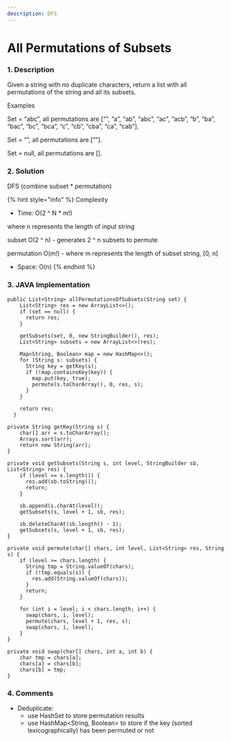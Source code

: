 ```yaml
---
description: DFS
---
```


# All Permutations of Subsets

### 1. Description

Given a string with no duplicate characters, return a list with all permutations of the string and all its subsets.

Examples

Set = “abc”, all permutations are \[“”, “a”, “ab”, “abc”, “ac”, “acb”, “b”, “ba”, “bac”, “bc”, “bca”, “c”, “cb”, “cba”, “ca”, “cab”\].

Set = “”, all permutations are \[“”\].

Set = null, all permutations are \[\].  


### 2. Solution

DFS \(combine subset \* permutation\)

{% hint style="info" %}
Complexity

* Time: O\(2 ^ N \* m!\)

where n represents the length of input string

subset O\(2 ^ n\) -  generates 2 ^ n subsets to permute

permutation O\(m!\) - where m represents the length of subset string, \[0, n\]

* Space: O\(n\)
{% endhint %}

### 3. JAVA Implementation

```text
public List<String> allPermutationsOfSubsets(String set) {
    List<String> res = new ArrayList<>();
    if (set == null) {
      return res;
    }
  
    getSubsets(set, 0, new StringBuilder(), res);
    List<String> subsets = new ArrayList<>(res);
    
    Map<String, Boolean> map = new HashMap<>();
    for (String s: subsets) {
      String key = getKey(s);
      if (!map.containsKey(key)) {
        map.put(key, true);
        permute(s.toCharArray(), 0, res, s);
      }
    }

    return res;
  }

private String getKey(String s) {
    char[] arr = s.toCharArray();
    Arrays.sort(arr);
    return new String(arr);
}

private void getSubsets(String s, int level, StringBuilder sb, List<String> res) {
    if (level >= s.length()) {
      res.add(sb.toString());
      return;
    }

    sb.append(s.charAt(level));
    getSubsets(s, level + 1, sb, res);

    sb.deleteCharAt(sb.length() - 1);
    getSubsets(s, level + 1, sb, res);
}

private void permute(char[] chars, int level, List<String> res, String s) {
    if (level >= chars.length) {
      String tmp = String.valueOf(chars);
      if (!tmp.equals(s)) {
        res.add(String.valueOf(chars));
      }
      return;
    }

    for (int i = level; i < chars.length; i++) {
      swap(chars, i, level);
      permute(chars, level + 1, res, s);
      swap(chars, i, level);
    }
}

private void swap(char[] chars, int a, int b) {
    char tmp = chars[a];
    chars[a] = chars[b];
    chars[b] = tmp;
}
```

### 4. Comments

* Deduplicate:
  * use HashSet to store permutation results
  * use HashMap&lt;String, Boolean&gt; to store if the key \(sorted lexicographically\) has been permuted or not 

